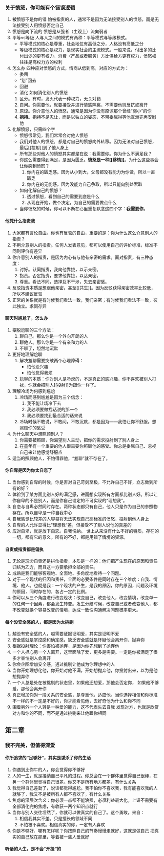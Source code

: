 ### 关于愤怒，你可能有个错误逻辑
1. 被愤怒不是你的错
	怕被指责的人，通常不是因为无法接受别人的愤怒，而是无法接受别人用愤怒否定自己
2. 愤怒是向下流的
	愤怒是从强者（主观上）流向弱者
3. 平等vs等级
	人与人之间的模式有两种：平等模式与等级模式。
	- 平等模式的核心是尊重，社会地位有高低之分，人格没有高低之分
	- 等级模式的核心是权力，是现实社会的主流模式。一般来说，付出多的比付出少的更有权力，消费（产品或者服务）方比供给方更有权力，愤怒权往往是高权力方的权利
4. 怎么办
	四种应对愤怒的方式，情商从低到高，对应的方式为：
	- 委屈
	- “怼”回去
	- 回避
	- 消化
	如何消化别人的愤怒
	1. 区分。有时，发火代表一种权力，无关对错
	2. 自问。你需要他，就要接受并进行情感隔离，不需要他则反抗或离开
	3. 原谅。你介意他人的愤怒，通常是因为你没有原谅那个曾经“弱小”的你
	4. **抱持**。抱持不是忍让，而是以独立的姿态，不带委屈得等他宣泄完再安慰他
5. 化解愤怒，只需四个字
	- 愤怒很常见，我们常常会对他人愤怒
	- 我们对他人的愤怒，都是对自己的愤怒向外转移。因为无法对自己愤怒，最后[[投射]]到了他人身上
	- 所有那些对他人的愤怒其实都是在说：我需要你。你为什么不满足我？
	- 你这么需要得到满足，是因为匮乏。**愤怒是一种[[移情]]**。为什么这些事会让你感到愤怒？
		1. 你内在的匮乏感。因为从小到大，父母都没有能力为你做，所以一直匮乏
		2. 你内在的无能感。因为没能力自己争取，所以只能向别处索取
	- 如何化解自己的愤怒？
		1. 透过愤怒，看到自己的需要到底是什么
		2. 从现在开始，做个决定，为自己的需要做点什么
	- 当你愤怒的时候，你可以不断在心里重复默念这四个字：**我需要你**。


#### 他凭什么指责我
1. 大家都有言论自由。你也有反驳的自由，重要的是：你为什么这么介意别人的指责？
2. 不用介意别人的指责。任何人发表意见，都可以使用自己的评价标准，标准不同则评价有差异
3. 你介意别人的指责，是因为内心有与他有亲密的需求。面对指责，有三种态度：
	1. 讨好。认同指责，我向他靠拢，以示亲密。
	2. 指责。否定指责，要求他靠拢，以达亲密。
	3. 尊重。看法不同，选择互不干涉，失去亲密感。
4. 反驳指责本质是想跟他亲密，甚至[[共生]]。因为反驳获得亲密效率比较低，所以不建议反驳
5. 正常的关系就是有时候我们看法一致，我们亲密；有时候我们看法不一致，彼此独立。求同存异
#### 聊天时尴尬了，怎么办
1. 摆脱尬聊的三个方法：
	1. 聊自己。那么你是一个外向开朗的人
	2. 聊他人。那么你是一个有亲和力的人
	3. 不聊了，坦然地沉默
2. 更好地理解尬聊
	1. 解决尬聊需要突破两个心理障碍：
		- 怕他没兴趣
		- 怕他觉得我烦
	2. 尬聊的本质：你对别人是冷漠的，不是真正的感兴趣，你不喜欢被别人打扰，你就会把别人[[投射]]为跟你一样了。
3.  理解冷场为何感到尴尬
	1. 冷场而感到尴尬是因为三个信念：
		1. 我不能让场冷下去
		2. 我必须要做找话说的那一个
		3. 我必须要找到最合适的话来说
	2. 冷场时候不敢说，不敢问，不敢沉默，都是因为——我怕让你不舒服，想照顾你的感受
4. 为什么聊天中想照顾别人？
	1. 你需要被照顾，你渴望别人主动，把你的需求投射到了别人身上
	2. 在童年有一个重要的他人很需要你照顾他的感受。你总是委屈自己、忽视自己来让他感觉舒服点
5. 适当的照顾他人，不怕得罪他，“尬聊”就不存在了。
#### 你自卑是因为你太自恋了
1. 当你感到自卑的时候，你是否对自己苛刻至极，不允许自己不好，立志做到所有的好？
2. 体验到了某方面比别人好的满足感，进而想实现所有方面都比别人好。所以让你自卑的不是别人，而是你自己设定的不可实现的“理想我”。
3. 自恋与自卑必然同时存在。两种状态都只有自己，他人只是作为自己的参照物存在。所以自卑是一种自我中心
4. 自我感觉比较差的人容易将无法实现自己高标准的愤怒，投射到他人身上
5. 自卑的人允许显得比"理想我“差，但接受不了别人说他的真差的
6. 应对自卑，就是放下自恋。自我悦纳。
世上从来没有什么不好的特质，存在的一切，都有它的意义。所有的不好，都是用错了情境的资源。

#### 自责或指责都是偏执
1. 无论是玩命自责还是拼命指责，本质是一样的：他们把产生现在的原因和责任归结为乙方，而且这一方要承担全部的责任。
2. 成熟是我们能够客观地、全面地、多角度地看待一个问题。
3. 对于一个现状的归因和责任，全面的必要条件是同时存在三个维度：自我、情境、他人。也就是我：一个现状的产生，是我的原因，你的原因，问题及环境的原因，同时存在的，各占一定的比例。
4. 你可以从三个角度进行改变现状：改变自己，改变他人，改变情境，改变单一的任何一个因素，都会发生转变。发生分歧时候，改变自己或者改变他人，都不改变就换个容易改变的情境，达成一致性沟通解决问题概率更大。

#### 每个没安全感的人，都是因为太挑剔
1. 越没有安全感的人，越需要证据证明爱，其实是证明不爱
1. 安全感就是掌控感和确定感，缺乏安全感就是怀疑他会离开你、抛弃你
2. 根据投射理论：你害怕被抛弃，是因为你先想到了抛弃他
3. 一个人担心另一个人离开，这里面除了爱，更多是需要。一定是你被满足了很多才害怕别人会离开
4. 你会企图增加安全感，通过挑剔让他成为你理想中的人
5. 当你开始理想化他，你开始对他不满，开始想抛弃他，你投射出来，以为是他想抛弃你
6. 一个人总是处在被挑剔的状态里，如果他还想爱，那他会否定你， 如果他不够爱，那他会离开你
7. 真正增加你对一段关系的安全感，是尊重他，适应他。当你选择相信和你标准不一样的不一定是不好的，你才能看见他，去好奇他为什么和你不同
8. 围着另外一个人转是一种爱的能力，这不代表失去自我
发现对方，也就是欣赏对方和你的不同，而不是通过挑剔来让他跟你相同

## 第二章
### 我不完美，但值得深爱
#### 你所追求的“足够好“，其实是谋杀了你的生活
1. 你遇到比你牛的人，你会觉得你不够好
2. 人的一生，就是接纳自己平凡的过程。你总会在一个群体里觉得自己很棒，在另一个群体里觉得自己很差。你又不是所有地方都差，有什么关系
3. 我觉得自己差劲了，说话都觉得尴尬。我不怕你不喜欢我，我有能喜欢我的人就够了，我又不是被所有人都不喜欢了，有什么关系
4. 焦虑的深层次含义：你必须一点都不能浪费，必须利益最大化。上课不需要有全部消化完的焦虑，有收获一两个知识点就行
5. 当你与别人交往坦然了，你就可以做真实的自己了。这个勇敢，来自：
	1. 相信我其实不差。只是擅长的领域不同
	2. 不怕被不喜欢。相信真实的你，一定有人喜欢
6. 你是不够好，哪有怎样呢？你按照自己的节奏慢慢走就好，这就是做自己
把真实的自己放在那里，等着被一些人爱就好

#### 听话的人生，是不会”开挂“的


